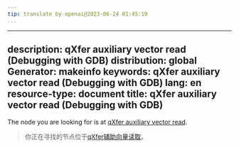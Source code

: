 ```yaml
---
tip: translate by openai@2023-06-24 01:45:19
...
```

---
description: qXfer auxiliary vector read (Debugging with GDB)
distribution: global
Generator: makeinfo
keywords: qXfer auxiliary vector read (Debugging with GDB)
lang: en
resource-type: document
title: qXfer auxiliary vector read (Debugging with GDB)
---

The node you are looking for is at [qXfer auxiliary vector read](General-Query-Packets.html#qXfer-auxiliary-vector-read).

> 你正在寻找的节点位于[qXfer辅助向量读取](General-Query-Packets.html#qXfer-auxiliary-vector-read)。
